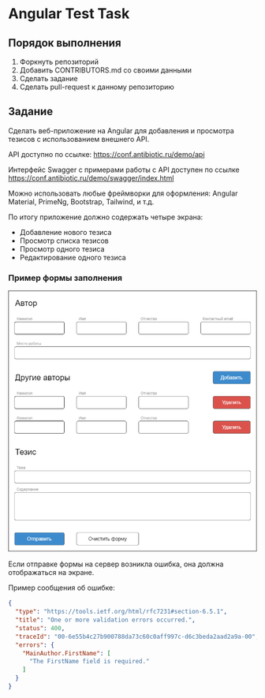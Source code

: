 # Angular Test Task

## Порядок выполнения

1. Форкнуть репозиторий
2. Добавить CONTRIBUTORS.md со своими данными
3. Сделать задание
4. Сделать pull-request к данному репозиторию

## Задание

Сделать веб-приложение на Angular для добавления и просмотра тезисов с использованием внешнего API.

API доступно по ссылке:
https://conf.antibiotic.ru/demo/api

Интерфейс Swagger с примерами работы с API доступен по ссылке
https://conf.antibiotic.ru/demo/swagger/index.html

Можно использовать любые фреймворки для оформления: Angular Material, PrimeNg, Bootstrap, Tailwind, и т.д.

По итогу приложение должно содержать четыре экрана:
- Добавление нового тезиса
- Просмотр списка тезисов
- Просмотр одного тезиса
- Редактирование одного тезиса


### Пример формы заполнения

![img](./preview.png)

Если отправке формы на сервер возникла ошибка, она должна отображаться на экране.

Пример сообщения об ошибке:

```json
{
  "type": "https://tools.ietf.org/html/rfc7231#section-6.5.1",
  "title": "One or more validation errors occurred.",
  "status": 400,
  "traceId": "00-6e55b4c27b900788da73c60c0aff997c-d6c3beda2aad2a9a-00",
  "errors": {
    "MainAuthor.FirstName": [
      "The FirstName field is required."
    ]
  }
}
```
